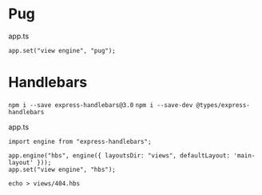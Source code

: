 # Pug
app.ts
```
app.set("view engine", "pug");
```

# Handlebars
`npm i --save express-handlebars@3.0`
`npm i --save-dev @types/express-handlebars`

app.ts
```
import engine from "express-handlebars";

app.engine("hbs", engine({ layoutsDir: "views", defaultLayout: 'main-layout' }));
app.set("view engine", "hbs");
```

`echo > views/404.hbs`
